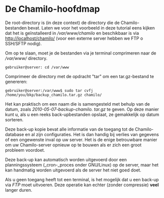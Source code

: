# De Chamilo-hoofdmap

De root-directory is \(in deze context\) de directory die de Chamilo-bestanden bevat. Laten we voor het voorbeeld in deze tutorial eens kijken dat het is geïnstalleerd in _/var/www/chamilo_ en beschikbaar is via [http://localhost/chamilo/](http://localhost/chamilo/) \(voor een externe server hebben we FTP o SSH/SFTP nodig\).

Om op te slaan, moet je de bestanden via je terminal comprimeren naar de _/var/www/_ directory.

```
gebruiker@server: cd /var/www
```

Comprimeer de directory met de opdracht "tar" om een tar.gz-bestand te genereren:

```
gebruiker@server:/var/www$ sudo tar cvfj /home/you/bkp/backup_chamilo.tar.gz chamilo/
```

Het kan praktisch om een naam die is samengesteld met behulp van de datum, zoals _2010-05-07-backup-chamilo._ _tar.gz_ te geven. Op deze manier kunt u, als u een reeks back-upbestanden opslaat, ze gemakkelijk op datum sorteren.

Deze back-up kopie bevat alle informatie van de toegang tot de Chamilo-database en al zijn configuraties. Het is dan handig bij verlies van gegevens of een ongewenste inval op uw server. Het is de enige betrouwbare manier om uw Chamilo-server opnieuw op te bouwen als er zich een groot probleem voordoet.

Deze back-up kan automatisch worden uitgevoerd door een planningssysteem \(_cron-_proces onder GNU/Linux\) op de server, maar het kan handmatig worden uitgevoerd als de server het niet goed doet.

Als u geen toegang heeft tot een terminal, is het mogelijk dat u een back-up via _FTP_ moet uitvoeren. Deze operatie kan echter \(zonder compressie\) **veel** langer duren.

